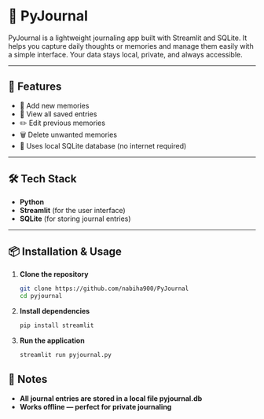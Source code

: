 # 📘 PyJournal

PyJournal is a lightweight journaling app built with Streamlit and SQLite. It helps you capture daily thoughts or memories and manage them easily with a simple interface. Your data stays local, private, and always accessible.

---

## 🚀 Features

- 📝 Add new memories
- 📖 View all saved entries
- ✏️ Edit previous memories
- 🗑️ Delete unwanted memories
- 💾 Uses local SQLite database (no internet required)

---

## 🛠️ Tech Stack

- **Python**
- **Streamlit** (for the user interface)
- **SQLite** (for storing journal entries)

---

## 📦 Installation & Usage

1. **Clone the repository**
   ```bash
   git clone https://github.com/nabiha900/PyJournal
   cd pyjournal
2. **Install dependencies**
   ```bash
   pip install streamlit
3. **Run the application**
   ```bash
   streamlit run pyjournal.py
## 📌 Notes
 - **All journal entries are stored in a local file pyjournal.db**
 - **Works offline — perfect for private journaling**
